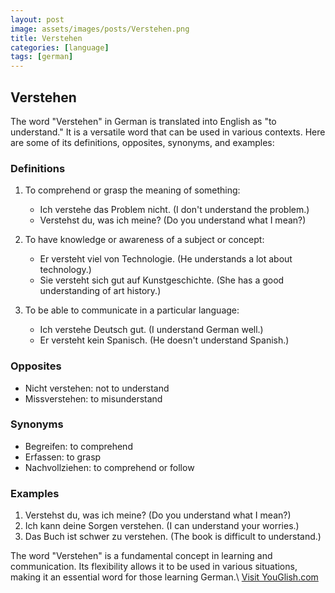 ```yaml
---
layout: post
image: assets/images/posts/Verstehen.png
title: Verstehen
categories: [language]
tags: [german]
---
```


## Verstehen

The word "Verstehen" in German is translated into English as "to understand." It is a versatile word that can be used in various contexts. Here are some of its definitions, opposites, synonyms, and examples:

### Definitions
1. To comprehend or grasp the meaning of something:
   - Ich verstehe das Problem nicht. (I don't understand the problem.)
   - Verstehst du, was ich meine? (Do you understand what I mean?)

2. To have knowledge or awareness of a subject or concept:
   - Er versteht viel von Technologie. (He understands a lot about technology.)
   - Sie versteht sich gut auf Kunstgeschichte. (She has a good understanding of art history.)

3. To be able to communicate in a particular language:
   - Ich verstehe Deutsch gut. (I understand German well.)
   - Er versteht kein Spanisch. (He doesn't understand Spanish.)

### Opposites
- Nicht verstehen: not to understand
- Missverstehen: to misunderstand

### Synonyms
- Begreifen: to comprehend
- Erfassen: to grasp
- Nachvollziehen: to comprehend or follow

### Examples
1. Verstehst du, was ich meine? (Do you understand what I mean?)
2. Ich kann deine Sorgen verstehen. (I can understand your worries.)
3. Das Buch ist schwer zu verstehen. (The book is difficult to understand.)

The word "Verstehen" is a fundamental concept in learning and communication. Its flexibility allows it to be used in various situations, making it an essential word for those learning German.\ <a id="yg-widget-0" class="youglish-widget" data-query="Verstehen" data-lang="german" data-components="8412" data-auto-start="0" data-bkg-color="theme_light" data-title="How%20to%20pronounce%20Verstehen%20in%20German"  rel="nofollow" href="https://youglish.com">Visit YouGlish.com</a><script async src="https://youglish.com/public/emb/widget.js" charset="utf-8"></script>